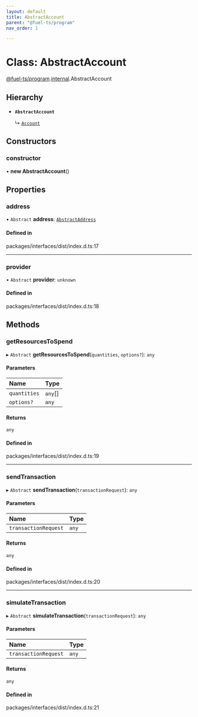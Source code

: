 ```yaml
---
layout: default
title: AbstractAccount
parent: "@fuel-ts/program"
nav_order: 1

---
```


# Class: AbstractAccount

[@fuel-ts/program](../index.md).[internal](../namespaces/internal.md).AbstractAccount

## Hierarchy

- **`AbstractAccount`**

  ↳ [`Account`](internal-Account.md)

## Constructors

### constructor

• **new AbstractAccount**()

## Properties

### address

• `Abstract` **address**: [`AbstractAddress`](internal-AbstractAddress.md)

#### Defined in

packages/interfaces/dist/index.d.ts:17

___

### provider

• `Abstract` **provider**: `unknown`

#### Defined in

packages/interfaces/dist/index.d.ts:18

## Methods

### getResourcesToSpend

▸ `Abstract` **getResourcesToSpend**(`quantities`, `options?`): `any`

#### Parameters

| Name | Type |
| :------ | :------ |
| `quantities` | `any`[] |
| `options?` | `any` |

#### Returns

`any`

#### Defined in

packages/interfaces/dist/index.d.ts:19

___

### sendTransaction

▸ `Abstract` **sendTransaction**(`transactionRequest`): `any`

#### Parameters

| Name | Type |
| :------ | :------ |
| `transactionRequest` | `any` |

#### Returns

`any`

#### Defined in

packages/interfaces/dist/index.d.ts:20

___

### simulateTransaction

▸ `Abstract` **simulateTransaction**(`transactionRequest`): `any`

#### Parameters

| Name | Type |
| :------ | :------ |
| `transactionRequest` | `any` |

#### Returns

`any`

#### Defined in

packages/interfaces/dist/index.d.ts:21
